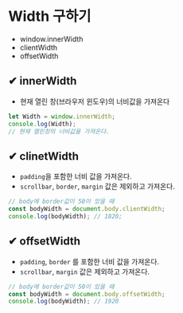 # Width 구하기

- window.innerWidth
- clientWidth
- offsetWidth

## ✔ innerWidth

- 현재 열린 창(브라우저 윈도우)의 너비값을 가져온다

```jsx
let Width = window.innerWidth;
console.log(Width);
// 현재 열린창의 너비값을 가져온다.
```

## ✔ clinetWidth

- `padding`을 포함한 너비 값을 가져온다.
- `scrollbar`, `border`, `margin` 값은 제외하고 가져온다.

```javascript
// body에 border값이 50이 있을 때
const bodyWidth = document.body.clientWidth;
console.log(bodyWidth); // 1820;
```

## ✔ offsetWidth

- `padding`, `border` 를 포함한 너비 값을 가져온다.
- `scrollbar`, `margin` 값은 제외하고 가져온다.

```javascript
// body에 border값이 50이 있을 때
const bodyWidth = document.body.offsetWidth;
console.log(bodyWidth); // 1920
```
